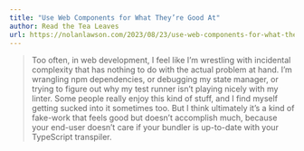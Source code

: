 ```yaml
---
title: "Use Web Components for What They’re Good At"
author: Read the Tea Leaves
url: https://nolanlawson.com/2023/08/23/use-web-components-for-what-theyre-good-at/
---
```


> Too often, in web development, I feel like I’m wrestling with incidental complexity that has nothing to do with the actual problem at hand. I’m wrangling npm dependencies, or debugging my state manager, or trying to figure out why my test runner isn’t playing nicely with my linter. Some people really enjoy this kind of stuff, and I find myself getting sucked into it sometimes too. But I think ultimately it’s a kind of fake-work that feels good but doesn’t accomplish much, because your end-user doesn’t care if your bundler is up-to-date with your TypeScript transpiler.



